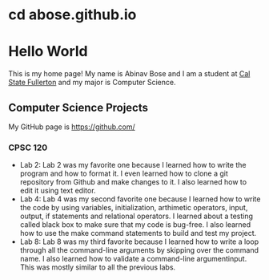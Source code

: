 # cd abose.github.io
# Hello World 
This is my home page! My name is Abinav Bose and I am a student at [Cal State Fullerton](http://www.fullerton.edu/) and my major is Computer Science.
## Computer Science Projects
My GitHub page is https://github.com/
### CPSC 120
* Lab 2:
    Lab 2 was my favorite one because I learned how to write the program and how to format it. I even learned how to clone a git repository from Github and make changes to it. I also learned how to edit it using text editor.
* Lab 4:
    Lab 4 was my second favorite one because I learned how to write the code by using variables, initialization, arthimetic operators, input, output, if statements and relational operators. I learned about a testing called black box to make sure that my code is bug-free. I also learned how to use the make command statements to build and test my project.
* Lab 8:
    Lab 8 was my third favorite because I learned how to write a loop through all the command-line arguments by skipping over the command name. I also learned how to validate a command-line argumentinput. This was mostly similar to all the previous labs. 
